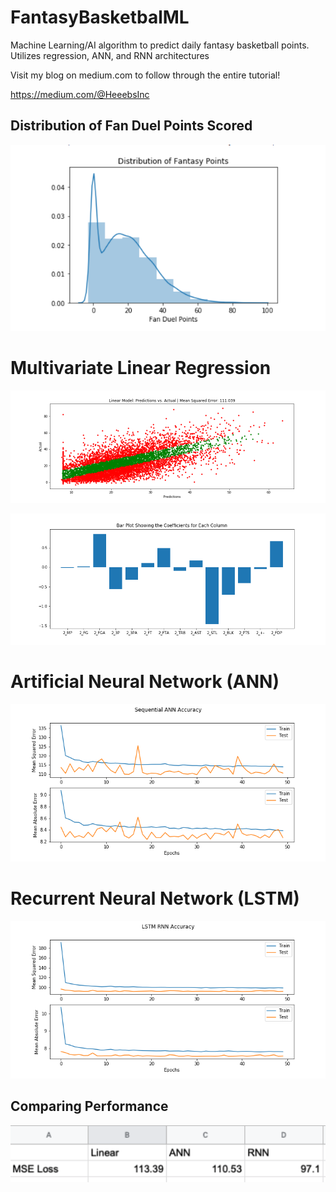 # FantasyBasketbalML
Machine Learning/AI algorithm to predict daily fantasy basketball points.  Utilizes regression, ANN, and RNN architectures

Visit my blog on medium.com to follow through the entire tutorial! 

https://medium.com/@HeeebsInc

## Distribution of Fan Duel Points Scored
![Distributions](Old/ML_Models/PlotImages/Distributions.png)

# Multivariate Linear Regression
![Linear Scatter](Old/ML_Models/PlotImages/LinearScatter.png)

![Linear Coefficients](Old/ML_Models/PlotImages/LinearCoefficients.png)

# Artificial Neural Network (ANN)
![Loss and Validation ANN](Old/ML_Models/PlotImages/ANNLoss.png)

# Recurrent Neural Network (LSTM)

![Loss and Validation RNN](Old/ML_Models/PlotImages/RNNLoss.png)


## Comparing Performance
![Performace Comparison Linear, ANN, RNN](Old/ML_Models/PlotImages/Performance.png)

